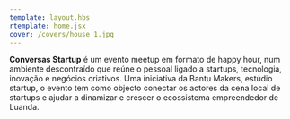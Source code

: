 ```yaml
---
template: layout.hbs
rtemplate: home.jsx
cover: /covers/house_1.jpg
---
```


**Conversas Startup** é um evento meetup em formato de happy hour, num ambiente descontraído que reúne o pessoal ligado a startups, tecnologia, inovação e negócios criativos. Uma iniciativa da Bantu Makers, estúdio startup, o evento tem como objecto conectar os actores da cena local de startups e ajudar a dinamizar e crescer o ecossistema empreendedor de Luanda.